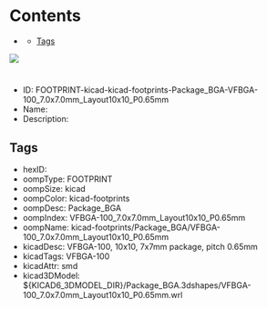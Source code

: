 



Contents
========

* [](#)
	* [Tags](#tags)
  
![][im]
# 

- ID: FOOTPRINT-kicad-kicad-footprints-Package_BGA-VFBGA-100_7.0x7.0mm_Layout10x10_P0.65mm
- Name: 
- Description: 

## Tags

- hexID: 
- oompType: FOOTPRINT
- oompSize: kicad
- oompColor: kicad-footprints
- oompDesc: Package_BGA
- oompIndex: VFBGA-100_7.0x7.0mm_Layout10x10_P0.65mm
- oompName: kicad-footprints/Package_BGA/VFBGA-100_7.0x7.0mm_Layout10x10_P0.65mm
- kicadDesc: VFBGA-100, 10x10, 7x7mm package, pitch 0.65mm
- kicadTags: VFBGA-100
- kicadAttr: smd
- kicad3DModel: ${KICAD6_3DMODEL_DIR}/Package_BGA.3dshapes/VFBGA-100_7.0x7.0mm_Layout10x10_P0.65mm.wrl



[im]: image.png
